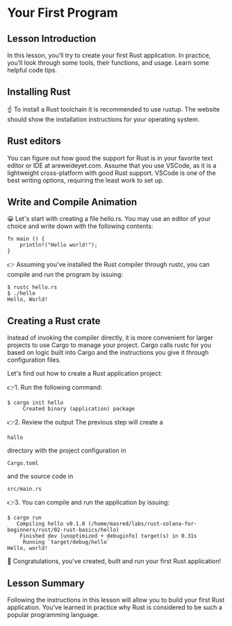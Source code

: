 # Your First Program

## Lesson Introduction

In this lesson, you’ll try to create your first Rust application. In practice, you’ll look through some tools, their functions, and usage. Learn some helpful code tips.

## Installing Rust

☝️ To install a Rust toolchain it is recommended to use rustup. The website should show the installation instructions for your operating system.

## Rust editors

You can figure out how good the support for Rust is in your favorite text editor or IDE at areweideyet.com. Assume that you use VSCode, as it is a lightweight cross-platform with good Rust support. VSCode is one of the best writing options, requiring the least work to set up.

## Write and Compile Animation

😀 Let's start with creating a file hello.rs. You may use an editor of your choice and write down with the following contents:

```
fn main () {
    println!("Hello world!");
}
```

👉 Assuming you've installed the Rust compiler through rustc, you can compile and run the program by issuing:

```
$ rustc hello.rs
$ ./hello
Hello, World!
```

## Creating a Rust crate

Instead of invoking the compiler directly, it is more convenient for larger projects to use Cargo to manage your project. Cargo calls rustc for you based on logic built into Cargo and the instructions you give it through configuration files.

Let's find out how to create a Rust application project:

👉1. Run the following command:

```
$ cargo init hello
     Created binary (application) package
```

👉2. Review the output
The previous step will create a

`hallo`

directory with the project configuration in

`Cargo.toml`

and the source code in

`src/main.rs`

👉3. You can compile and run the application by issuing:

```
$ cargo run
   Compiling hello v0.1.0 (/home/masred/labs/rust-solana-for-beginners/rust/02-rust-basics/hello)
    Finished dev [unoptimized + debuginfo] target(s) in 0.31s
     Running `target/debug/hello`
Hello, world!
```

🎉 Congratulations, you've created, built and run your first Rust application!

## Lesson Summary

Following the instructions in this lesson will allow you to build your first Rust application. You’ve learned in practice why Rust is considered to be such a popular programming language.
